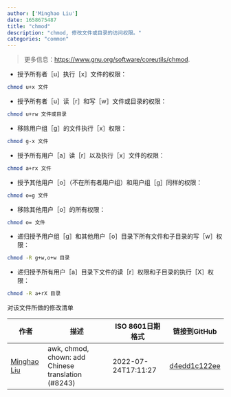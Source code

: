 ```yaml
---
author: ['Minghao Liu']
date: 1658675487
title: "chmod"
description: "chmod, 修改文件或目录的访问权限。"
categories: "common"
---
```

> 更多信息：<https://www.gnu.org/software/coreutils/chmod>.

- 授予所有者［u］执行［x］文件的权限：

```bash
chmod u+x 文件
```

- 授予所有者［u］读［r］和写［w］文件或目录的权限：

```bash
chmod u+rw 文件或目录
```

- 移除用户组［g］的文件执行［x］权限：

```bash
chmod g-x 文件
```

- 授予所有用户［a］读［r］以及执行［x］文件的权限：

```bash
chmod a+rx 文件
```

- 授予其他用户［o］（不在所有者用户组）和用户组［g］同样的权限：

```bash
chmod o=g 文件
```

- 移除其他用户［o］的所有权限：

```bash
chmod o= 文件
```

- 递归授予用户组［g］和其他用户［o］目录下所有文件和子目录的写［w］权限：

```bash
chmod -R g+w,o+w 目录
```

- 递归授予所有用户［a］目录下文件的读［r］权限和子目录的执行［X］权限：

```bash
chmod -R a+rX 目录
```
对该文件所做的修改清单


作者 | 描述 | ISO 8601日期格式 | 链接到GitHub
------|-----|-----|-----
[Minghao Liu](mailto:HugueLiu@users.noreply.github.com) | awk, chmod, chown: add Chinese translation (#8243) | 2022-07-24T17:11:27 | [d4edd1c122ee](https://github.com/tldr-pages/tldr/commit/d4edd1c122ee5843037ccb1cb50205bcd4ca7711)


